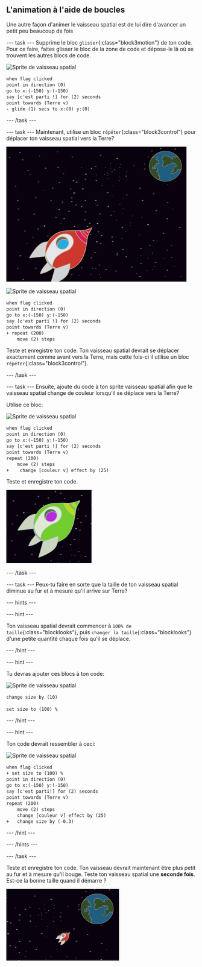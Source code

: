 ## L'animation à l'aide de boucles

Une autre façon d'animer le vaisseau spatial est de lui dire d'avancer un petit peu beaucoup de fois

--- task --- Supprime le bloc `glisser`{:class="block3motion"} de ton code. Pour ce faire, faites glisser le bloc de la zone de code et dépose-le là où se trouvent les autres blocs de code.

![Sprite de vaisseau spatial](images/sprite-spaceship.png)

```blocks3
when flag clicked
point in direction (0)
go to x:(-150) y:(-150)
say [c'est parti !] for (2) seconds
point towards (Terre v)
- glide (1) secs to x:(0) y:(0)
```

--- /task ---

--- task --- Maintenant, utilise un bloc `répéter`{:class="block3control"} pour déplacer ton vaisseau spatial vers la Terre?

![Test d'une animation de vaisseau spatial](images/space-animate-stage.png)

![Sprite de vaisseau spatial](images/sprite-spaceship.png)

```blocks3
when flag clicked
point in direction (0)
go to x:(-150) y:(-150)
say [c'est parti !] for (2) seconds
point towards (Terre v)
+ repeat (200)
    move (2) steps
```

Teste et enregistre ton code. Ton vaisseau spatial devrait se déplacer exactement comme avant vers la Terre, mais cette fois-ci il utilise un bloc `répéter`{:class="block3control"}.

--- /task ---

--- task --- Ensuite, ajoute du code à ton sprite vaisseau spatial afin que le vaisseau spatial change de couleur lorsqu'il se déplace vers la Terre?

Utilise ce bloc:

![Sprite de vaisseau spatial](images/sprite-spaceship.png)

```blocks3
when flag clicked
point in direction (0)
go to x:(-150) y:(-150)
say [c'est parti !] for (2) seconds
point towards (Terre v)
repeat (200)
    move (2) steps
+    change [couleur v] effect by (25)
```

Teste et enregistre ton code.

![Test d'un vaisseau spatial changeant de couleur](images/space-colour-test.png)

--- /task ---

--- task --- Peux-tu faire en sorte que la taille de ton vaisseau spatial diminue au fur et à mesure qu'il arrive sur Terre?

--- hints ---


--- hint ---

Ton vaisseau spatial devrait commencer à `100% de taille`{:class="blocklooks"}, puis `changer la taille`{:class="blocklooks"} d'une petite quantité chaque fois qu'il se déplace.

--- /hint ---

--- hint ---

Tu devras ajouter ces blocs à ton code:

![Sprite de vaisseau spatial](images/sprite-spaceship.png)

```blocks3
change size by (10)

set size to (100) %
```

--- /hint ---

--- hint ---

Ton code devrait ressembler à ceci:

![Sprite de vaisseau spatial](images/sprite-spaceship.png)

```blocks3
when flag clicked
+ set size to (100) %
point in direction (0)
go to x:(-150) y:(-150)
say [c'est parti!] for (2) seconds
point towards (Terre v)
repeat (200)
    move (2) steps
    change [couleur v] effect by (25)
+   change size by (-0.3)
```

--- /hint ---

--- /hints ---

--- /task ---

Teste et enregistre ton code. Ton vaisseau devrait maintenant être plus petit au fur et à mesure qu'il bouge. Teste ton vaisseau spatial une **seconde fois**. Est-ce la bonne taille quand il démarre ?

![Tester le rétrécissement d'un vaisseau spatial](images/space-size-test.png)